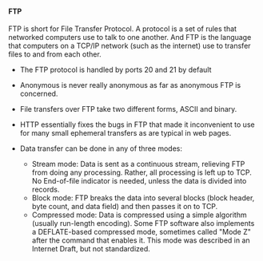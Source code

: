 #### FTP

FTP is short for File Transfer Protocol. A protocol is a set of rules that
networked computers use to talk to one another. And FTP is the language that
computers on a TCP/IP network (such as the internet) use to transfer files to
and from each other.

- The FTP protocol is handled by ports 20 and 21 by default

- Anonymous is never really anonymous as far as anonymous FTP is concerned.

- File transfers over FTP take two different forms, ASCII and binary.

- HTTP essentially fixes the bugs in FTP that made it inconvenient to use for
  many small ephemeral transfers as are typical in web pages.

- Data transfer can be done in any of three modes:
  - Stream mode: Data is sent as a continuous stream, relieving FTP from doing any
  processing. Rather, all processing is left up to TCP. No End-of-file indicator
  is needed, unless the data is divided into records.
  - Block mode: FTP breaks the data into several blocks (block header, byte
    count, and data field) and then passes it on to TCP.
  - Compressed mode: Data is compressed using a simple algorithm (usually
    run-length encoding). Some FTP software also implements a DEFLATE-based
    compressed mode, sometimes called "Mode Z" after the command that enables
    it. This mode was described in an Internet Draft, but not standardized.

